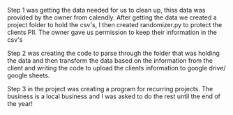 Step 1 was getting the data needed for us to clean up, thiss data was provided by the owner
from calendly. After getting the data we created a project folder to hold the csv's, I then
created randomizer.py to protect the clients PII. The owner gave us permission to keep their
information in the csv's

Step 2 was creating the code to parse through the folder that was holding the data and then transform the data based on the information from the client and writing the code to upload the clients information to google drive/ google sheets.

Step 3 in the project was creating a program for recurring projects. The business is a local business and I was asked to do the rest until the end of the year!
